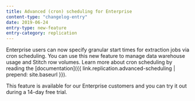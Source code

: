 ```yaml
---
title: Advanced (cron) scheduling for Enterprise
content-type: "changelog-entry"
date: 2019-06-24
entry-type: new-feature
entry-category: replication
---
```

Enterprise users can now specify granular start times for extraction jobs via cron scheduling. You can use this new feature to manage data warehouse usage and Stitch row volumes. Learn more about cron scheduling by reading the [documentation]({{ link.replication.advanced-scheduling | prepend: site.baseurl }}).

This feature is available for our Enterprise customers and you can try it out during a 14-day free trial.